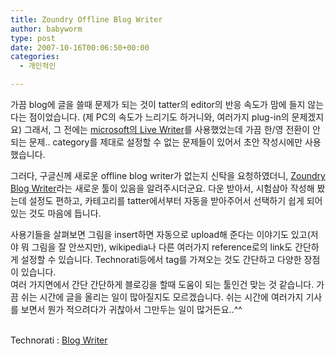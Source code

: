 ```yaml
---
title: Zoundry Offline Blog Writer
author: babyworm
type: post
date: 2007-10-16T00:06:50+00:00
categories:
  - 개인적인

---
```

가끔 blog에 글을 쓸때 문제가 되는 것이 tatter의 editor의 반응 속도가 맘에 들지 않는 다는 점이었습니다. (제 PC의 속도가 느리기도 하거니와, 여러가지 plug-in의 문제겠지요) 그래서, 그 전에는 [microsoft의 Live Writer][1]를 사용했었는데 가끔 한/영 전환이 안되는 문제.. category를 제대로 설정할 수 없는 문제들이 있어서 초안 작성시에만 사용했습니다.

그러다, 구글신께 새로운 offline blog writer가 없는지 신탁을 요청하였더니, [Zoundry Blog Writer][2]라는 새로운 툴이 있음을 알려주시더군요. 다운 받아서, 시험삼아 작성해 봤는데 설정도 편하고, 카테고리를 tatter에서부터 자동을 받아주어서 선택하기 쉽게 되어 있는 것도 마음에 듭니다.

사용기들을 살펴보면 그림을 insert하면 자동으로 upload해 준다는 이야기도 있고(저야 뭐 그림을 잘 안쓰지만), wikipedia나 다른 여러가지 reference로의 link도 간단하게 설정할 수 있습니다. Technorati등에서 tag를 가져오는 것도 간단하고 다양한 장점이 있습니다.  
여러 가지면에서 간단 간단하게 블로깅을 할때 도움이 되는 툴인건 맞는 것 같습니다. 가끔 쉬는 시간에 글을 올리는 일이 많아질지도 모르겠습니다. 쉬는 시간에 여러가지 기사를 보면서 뭔가 적으려다가 귀찮아서 그만두는 일이 많거든요..^^



<p class="zoundry_bw_tags">
  <!-- Tag links generated by Zoundry Blog Writer. Do not manually edit. http://www.zoundry.com -->
  
  <br /> <span class="ztags"><span class="ztagspace">Technorati</span> : <a href="http://technorati.com/tag/Blog%20Writer" class="ztag" rel="tag">Blog Writer</a></span>
</p>

 [1]: http://windowslivewriter.spaces.live.com/blog/cns!D85741BB5E0BE8AA!174.entry
 [2]: http://www.zoundry.com/software.html